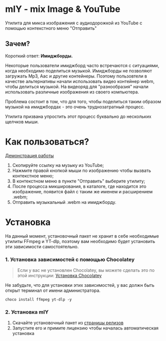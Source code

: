 # mIY - mix Image & YouTube
Утилита для микса изображения с аудиодорожкой из YouTube с помощью контекстного меню "Отправить"

## Зачем?
Короткий ответ: **Имиджборды.**

Некоторые пользователи имиджборд часто встречаются с ситуациями, когда необходимо поделиться музыкой. Имиджборды не позволяют загружать Mp3, Aac и другие контейнеры. Поэтому пользовтели в качестве альтернативы начали использовать видео контейнер webm, чтобы делиться музыкой. На видеоряд для "разнообразия" начали использовать различные изображения из своего компьютера.

Проблема состоит в том, что для того, чтобы поделиться таким образом музыкой на имиджбордах - это очень труднозатратный процесс.

Утилита призвана упростить этот процесс буквально до нескольких щелчков мыши.

# Как пользоваться?
[Демонстрация работы](https://user-images.githubusercontent.com/110712717/183264590-ab1f45c4-0934-4763-b75b-4f10d44577c6.webm)

1. Скопируйте ссылку на музыку из YouTube;
2. Нажмите правой кнопкой мыши по изображению чтобы вызвать контекстное меню;
3. В контекстном меню в пункте "Отправить" выберите утилиту;
4. После процесса микширования, в каталоге, где находится это изображение, появится файл с таким же именем и расширением .webm;
5. Отправить музыкальный .webm на имиджборду.

# Установка
На данный момент, установочный пакет не хранит в себе необходимые утилиты FFmpeg и YT-dlp, поэтому вам необходимо будет установить эти зависимости самостоятельно.

### 1. Установка зависимостей с помощью Chocolatey
> Если у вас не установлен Chocolatey, вы можете сделать это по этой инструкции: [Установка Chocolatey](https://chocolatey.org/install "Установка Chocolatey")

Не забудьте, что для установки этих зависимостей, у вас должн быть открыт терминал от имени администратора.

`choco install ffmpeg yt-dlp -y`

### 2. Установка mIY
1. Скачайте установочный пакет из [страницы релизов](https://github.com/nanCreate/mIY/releases "страницы релизов")
2. Запустите его и примите лицензию чтобы началась автоматическая установка
